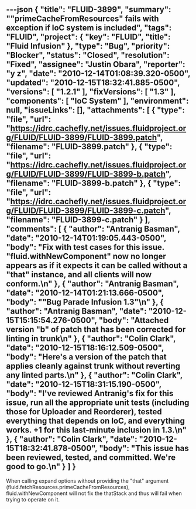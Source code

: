 ---json
{
  "title": "FLUID-3899",
  "summary": "\"primeCacheFromResources\" fails with exception if IoC system is included",
  "tags": "FLUID",
  "project": {
    "key": "FLUID",
    "title": "Fluid Infusion"
  },
  "type": "Bug",
  "priority": "Blocker",
  "status": "Closed",
  "resolution": "Fixed",
  "assignee": "Justin Obara",
  "reporter": "y z",
  "date": "2010-12-14T01:08:39.320-0500",
  "updated": "2010-12-15T18:32:41.885-0500",
  "versions": [
    "1.2.1"
  ],
  "fixVersions": [
    "1.3"
  ],
  "components": [
    "IoC System"
  ],
  "environment": null,
  "issueLinks": [],
  "attachments": [
    {
      "type": "file",
      "url": "https://idrc.cachefly.net/issues.fluidproject.org/FLUID/FLUID-3899/FLUID-3899.patch",
      "filename": "FLUID-3899.patch"
    },
    {
      "type": "file",
      "url": "https://idrc.cachefly.net/issues.fluidproject.org/FLUID/FLUID-3899/FLUID-3899-b.patch",
      "filename": "FLUID-3899-b.patch"
    },
    {
      "type": "file",
      "url": "https://idrc.cachefly.net/issues.fluidproject.org/FLUID/FLUID-3899/FLUID-3899-c.patch",
      "filename": "FLUID-3899-c.patch"
    }
  ],
  "comments": [
    {
      "author": "Antranig Basman",
      "date": "2010-12-14T01:19:05.443-0500",
      "body": "Fix with test cases for this issue. \"fluid.withNewComponent\" now no longer appears as if it expects it can be called without a \"that\" instance, and all clients will now conform.\n"
    },
    {
      "author": "Antranig Basman",
      "date": "2010-12-14T01:21:13.666-0500",
      "body": "\"Bug Parade Infusion 1.3\"\n"
    },
    {
      "author": "Antranig Basman",
      "date": "2010-12-15T15:15:54.276-0500",
      "body": "Attached version \"b\" of patch that has been corrected for linting in trunk\n"
    },
    {
      "author": "Colin Clark",
      "date": "2010-12-15T18:16:12.509-0500",
      "body": "Here's a version of the patch that applies cleanly against trunk without reverting any linted parts.\n"
    },
    {
      "author": "Colin Clark",
      "date": "2010-12-15T18:31:15.190-0500",
      "body": "I've reviewed Antranig's fix for this issue, run all the appropriate unit tests (including those for Uploader and Reorderer), tested everything that depends on IoC, and everything works. +1 for this last-minute inclusion in 1.3.\n"
    },
    {
      "author": "Colin Clark",
      "date": "2010-12-15T18:32:41.878-0500",
      "body": "This issue has been reviewed, tested, and committed. We're good to go.\n"
    }
  ]
}
---
When calling expand options without providing the "that" argument (fluid.fetchResources.primeCacheFromResources), fluid.withNewComponent will not fix the thatStack and thus will fail when trying to operate on it.

        